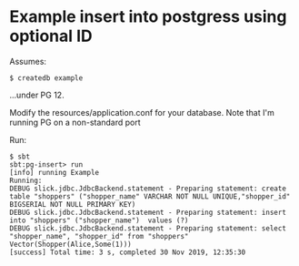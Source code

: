 # Example insert into postgress using optional ID

Assumes:

```
$ createdb example
```

...under PG 12.

Modify the resources/application.conf for your database.
Note that I'm running PG on a non-standard port

Run:

```
$ sbt
sbt:pg-insert> run
[info] running Example 
Running:
DEBUG slick.jdbc.JdbcBackend.statement - Preparing statement: create table "shoppers" ("shopper_name" VARCHAR NOT NULL UNIQUE,"shopper_id" BIGSERIAL NOT NULL PRIMARY KEY)
DEBUG slick.jdbc.JdbcBackend.statement - Preparing statement: insert into "shoppers" ("shopper_name")  values (?)
DEBUG slick.jdbc.JdbcBackend.statement - Preparing statement: select "shopper_name", "shopper_id" from "shoppers"
Vector(Shopper(Alice,Some(1)))
[success] Total time: 3 s, completed 30 Nov 2019, 12:35:30
```



